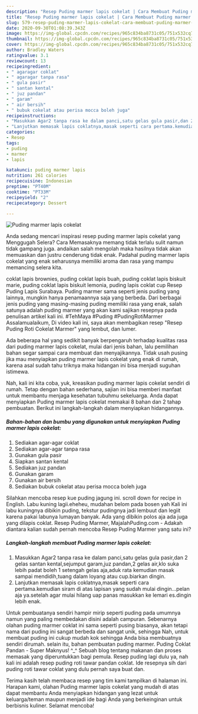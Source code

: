 ```yaml
---
description: "Resep Puding marmer lapis cokelat | Cara Membuat Puding marmer lapis cokelat Yang Menggugah Selera"
title: "Resep Puding marmer lapis cokelat | Cara Membuat Puding marmer lapis cokelat Yang Menggugah Selera"
slug: 579-resep-puding-marmer-lapis-cokelat-cara-membuat-puding-marmer-lapis-cokelat-yang-menggugah-selera
date: 2020-09-30T01:08:39.343Z
image: https://img-global.cpcdn.com/recipes/965c834ba8731c05/751x532cq70/puding-marmer-lapis-cokelat-foto-resep-utama.jpg
thumbnail: https://img-global.cpcdn.com/recipes/965c834ba8731c05/751x532cq70/puding-marmer-lapis-cokelat-foto-resep-utama.jpg
cover: https://img-global.cpcdn.com/recipes/965c834ba8731c05/751x532cq70/puding-marmer-lapis-cokelat-foto-resep-utama.jpg
author: Bradley Waters
ratingvalue: 3.1
reviewcount: 13
recipeingredient:
- " agaragar coklat"
- " agaragar tanpa rasa"
- " gula pasir"
- " santan kental"
- " juz pandan"
- " garam"
- " air bersih"
- " bubuk cokelat atau perisa mocca boleh juga"
recipeinstructions:
- "Masukkan Agar2 tanpa rasa ke dalam panci,satu gelas gula pasir,dan 2 gelas santan kental,sejumput garam,juz pandan,2 gelas air,klo suka lebih padat boleh 1 setengah gelas aja,aduk rata kemudian masak sampai mendidih,tuang dalam loyang atau cup.biarkan dingin."
- "Lanjutkan memasak lapis coklatnya,masak seperti cara pertama.kemudian siram di atas lapisan yang sudah mulai dingin...pelan aja ya.setelah agar mulai hilang uap panas masukkan ke lemari es.dingin lebih enak."
categories:
- Resep
tags:
- puding
- marmer
- lapis

katakunci: puding marmer lapis 
nutrition: 261 calories
recipecuisine: Indonesian
preptime: "PT40M"
cooktime: "PT33M"
recipeyield: "2"
recipecategory: Dessert

---
```



![Puding marmer lapis cokelat](https://img-global.cpcdn.com/recipes/965c834ba8731c05/751x532cq70/puding-marmer-lapis-cokelat-foto-resep-utama.jpg)

Anda sedang mencari inspirasi resep puding marmer lapis cokelat yang Menggugah Selera? Cara Memasaknya memang tidak terlalu sulit namun tidak gampang juga. andaikan salah mengolah maka hasilnya tidak akan memuaskan dan justru cenderung tidak enak. Padahal puding marmer lapis cokelat yang enak seharusnya memiliki aroma dan rasa yang mampu memancing selera kita.

coklat lapis brownies, puding coklat lapis buah, puding coklat lapis biskuit marie, puding coklat lapis biskuit lemonia, puding lapis coklat cup Resep Puding Lapis Surabaya. Puding marmer sama seperti jenis puding yang lainnya, mungkin hanya penamaannya saja yang berbeda. Dari berbagai jenis puding yang masing-masing puding memiliki rasa yang enak, salah satunya adalah puding marmer yang akan kami sajikan resepnya pada penulisan artikel kali ini. #TehMaya #Puding #PudingRotiMarmer Assalamualaikum, Di video kali ini, saya akan membagikan resep &#34;Resep Puding Roti Cokelat Marmer&#34; yang lembut, dan lumer.

Ada beberapa hal yang sedikit banyak berpengaruh terhadap kualitas rasa dari puding marmer lapis cokelat, mulai dari jenis bahan, lalu pemilihan bahan segar sampai cara membuat dan menyajikannya. Tidak usah pusing jika mau menyiapkan puding marmer lapis cokelat yang enak di rumah, karena asal sudah tahu triknya maka hidangan ini bisa menjadi suguhan istimewa.


Nah, kali ini kita coba, yuk, kreasikan puding marmer lapis cokelat sendiri di rumah. Tetap dengan bahan sederhana, sajian ini bisa memberi manfaat untuk membantu menjaga kesehatan tubuhmu sekeluarga. Anda dapat menyiapkan Puding marmer lapis cokelat memakai 8 bahan dan 2 tahap pembuatan. Berikut ini langkah-langkah dalam menyiapkan hidangannya.

<!--inarticleads1-->

##### Bahan-bahan dan bumbu yang digunakan untuk menyiapkan Puding marmer lapis cokelat:

1. Sediakan  agar-agar coklat
1. Sediakan  agar-agar tanpa rasa
1. Gunakan  gula pasir
1. Siapkan  santan kental
1. Sediakan  juz pandan
1. Gunakan  garam
1. Gunakan  air bersih
1. Sediakan  bubuk cokelat atau perisa mocca boleh juga


Silahkan mencoba resep kue puding jagung ini. scroll down for recipe in English. Labu kuning lagii.eheheu, mudahan belom pada bosen yah Kali ini labu kuningnya dibikin puding, tekstur pudingnya jadi lembuut dan legiit karena pakai labunya lumayan banyak. Ada yang dibikin polos aja ada juga yang dilapis coklat. Resep Puding Marmer, MajalahPuding.com - Adakah diantara kalian sudah pernah mencoba Resep Puding Marmer yang satu ini? 

<!--inarticleads2-->

##### Langkah-langkah membuat Puding marmer lapis cokelat:

1. Masukkan Agar2 tanpa rasa ke dalam panci,satu gelas gula pasir,dan 2 gelas santan kental,sejumput garam,juz pandan,2 gelas air,klo suka lebih padat boleh 1 setengah gelas aja,aduk rata kemudian masak sampai mendidih,tuang dalam loyang atau cup.biarkan dingin.
1. Lanjutkan memasak lapis coklatnya,masak seperti cara pertama.kemudian siram di atas lapisan yang sudah mulai dingin...pelan aja ya.setelah agar mulai hilang uap panas masukkan ke lemari es.dingin lebih enak.


Untuk pembuatanya sendiri hampir mirip seperti puding pada umumnya namun yang paling membedakan disini adalah campuran. Sebenarnya olahan puding marmer coklat ini sama seperti pusing biasanya, akan tetapi nama dari puding ini sangat berbeda dan sangat unik, sehingga Nah, untuk membuat puding ini cukup mudah kok sehingga Anda bisa membuatnya sendiri dirumah. selain itu, bahan pembuatan puding marmer. Puding Coklat Pandan - Super Maknyus! ^_^ Sebuah blog tentang makanan dan proses memasak yang diperuntukkan bagi pemula. Resep puding lagi dulu ya, nah kali ini adalah resep puding roti tawar pandan coklat. Ide resepnya sih dari puding roti tawar coklat yang dulu pernah saya buat dan. 

Terima kasih telah membaca resep yang tim kami tampilkan di halaman ini. Harapan kami, olahan Puding marmer lapis cokelat yang mudah di atas dapat membantu Anda menyiapkan hidangan yang lezat untuk keluarga/teman maupun menjadi ide bagi Anda yang berkeinginan untuk berbisnis kuliner. Selamat mencoba!
